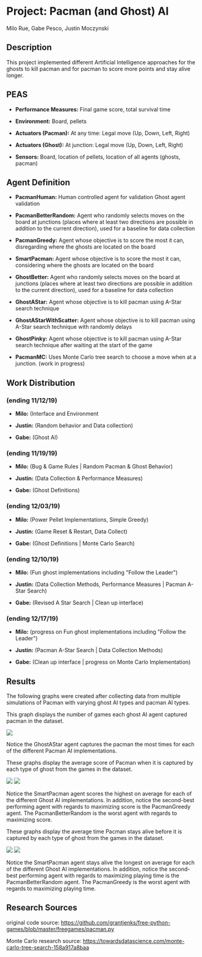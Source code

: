 # Project: Pacman (and Ghost) AI
Milo Rue, Gabe Pesco, Justin Moczynski

## Description
This project implemented different Artificial Intelligence approaches for the ghosts to kill pacman and for pacman to score more points and stay alive longer.

## PEAS
- **Performance Measures:** Final game score, total survival time

- **Environment:** Board, pellets

- **Actuators (Pacman):** At any time: Legal move (Up, Down, Left, Right)

- **Actuators (Ghost):** At junction: Legal move (Up, Down, Left, Right)

- **Sensors:** Board, location of pellets, location of all agents (ghosts, pacman)

## Agent Definition
- **PacmanHuman:** Human controlled agent for validation Ghost agent validation

- **PacmanBetterRandom:** Agent who randomly selects moves on the board at junctions (places where at least two directions are possible in addition to the current direction), used for a baseline for data collection

- **PacmanGreedy:** Agent whose objective is to score the most it can, disregarding where the ghosts are located on the board

- **SmartPacman:** Agent whose objective is to score the most it can, considering where the ghosts are located on the board

- **GhostBetter:** Agent who randomly selects moves on the board at junctions (places where at least two directions are possible in addition to the current direction), used for a baseline for data collection

- **GhostAStar:** Agent whose objective is to kill pacman using A-Star search technique

- **GhostAStarWithScatter:** Agent whose objective is to kill pacman using A-Star search technique with randomly delays

- **GhostPinky:** Agent whose objective is to kill pacman using A-Star search technique after waiting at the start of the game
<!-- - **GhostGBFS:** Takes the move that moves them closest to Pacman at his current location. -->

- **PacmanMC:** Uses Monte Carlo tree search to choose a move when at a junction. (work in progress)

<!-- - **GhostSA:** Uses Simulated Annealing to learn what actions will be most likely to capture Pacman. -->

## Work Distribution

### (ending 11/12/19)
- **Milo:** (Interface and Environment

- **Justin:** (Random behavior and Data collection)

- **Gabe:** (Ghost AI)

### (ending 11/19/19)
- **Milo:** (Bug & Game Rules | Random Pacman & Ghost Behavior)

- **Justin:** (Data Collection & Performance Measures)

- **Gabe:** (Ghost Definitions)

### (ending 12/03/19)
- **Milo:** (Power Pellet Implementations, Simple Greedy)

- **Justin:** (Game Reset & Restart, Data Collect)

- **Gabe:** (Ghost Definitions | Monte Carlo Search)

### (ending 12/10/19)
- **Milo:** (Fun ghost implementations including "Follow the Leader")

- **Justin:** (Data Collection Methods, Performance Measures | Pacman A-Star Search)

- **Gabe:** (Revised A Star Search | Clean up interface)

### (ending 12/17/19)
- **Milo:** (progress on Fun ghost implementations including "Follow the Leader")

- **Justin:** (Pacman A-Star Search | Data Collection Methods)

- **Gabe:** (Clean up interface | progress on Monte Carlo Implementation)

## Results

The following graphs were created after collecting data from multiple simulations of Pacman with varying ghost AI types and pacman AI types.

This graph displays the number of games each ghost AI agent captured pacman in the dataset.

![](https://github.com/ElvinLord12/pacman_intelligent_agents/blob/master/count-capture_type.png)

Notice the GhostAStar agent captures the pacman the most times for each of the different Pacman AI implementations.

These graphs display the average score of Pacman when it is captured by each type of ghost from the games in the dataset.

![](https://github.com/ElvinLord12/pacman_intelligent_agents/blob/master/mean_score-capture_type.png)
![](https://github.com/ElvinLord12/pacman_intelligent_agents/blob/master/mean_score-pacman_type.png)

Notice the SmartPacman agent scores the highest on average for each of the different Ghost AI implementations. In addition, notice the second-best performing agent with regards to maximizing score is the PacmanGreedy agent. The PacmanBetterRandom is the worst agent with regards to maximizing score.

These graphs display the average time Pacman stays alive before it is captured by each type of ghost from the games in the dataset.

![](https://github.com/ElvinLord12/pacman_intelligent_agents/blob/master/mean_time-capture_type.png)
![](https://github.com/ElvinLord12/pacman_intelligent_agents/blob/master/mean_time-pacman_type.png)

Notice the SmartPacman agent stays alive the longest on average for each of the different Ghost AI implementations. In addition, notice the second-best performing agent with regards to maximizing playing time is the PacmanBetterRandom agent. The PacmanGreedy is the worst agent with regards to maximizing playing time.

## Research Sources
original code source: https://github.com/grantjenks/free-python-games/blob/master/freegames/pacman.py

Monte Carlo research source: https://towardsdatascience.com/monte-carlo-tree-search-158a917a8baa

